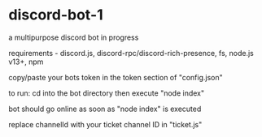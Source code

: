 # discord-bot-1
a multipurpose discord bot in progress

requirements - discord.js, discord-rpc/discord-rich-presence, fs, node.js v13+, npm

copy/paste your bots token in the token section of "config.json"

to run: cd into the bot directory then execute "node index"

bot should go online as soon as "node index" is executed

replace channelId with your ticket channel ID in "ticket.js"
